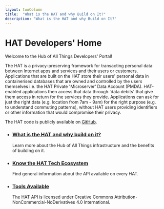 ```yaml
---
layout: twoColumn
title:  "What is the HAT and why Build on It?"
description: "What is the HAT and why Build on It?"
---
```


<h1>HAT Developers' Home</h1>
<p>Welcome to the Hub of All Things Developers' Portal!</p>

<p>The HAT is a privacy-preserving framework for transacting personal data between Internet apps and services and their users or customers. Applications that are built on the HAT store their users' personal data in containerised databases that are owned and controlled by the users themselves i.e. the HAT Private 'Microserver' Data Account (PMDA). HAT-enabled applications then access that data through 'data debits' that give them access in return for the services they provide. Applications can ask for just the right data (e.g. location from 7am - 9am) for the right purpose (e.g. to understand commuting patterns), without HAT users providing identifiers or other information that would compromise their privacy.</p>

<p>The HAT code is publicly available on <a href="http://github.com/Hub-of-all-Things/HAT2.0">GitHub</a>.</p>
<ul class="article-list">
    <li>
        <h3><a href="what_is_hat.html">What is the HAT and why build on it?</a></h3>
        <p>Learn more about the Hub of All Things infrastructure and the benefits of building on it.</p>
    </li>
    <li>
        <h3><a href="1_knowing_ecosystem.html">Know the HAT Tech Ecosystem</a></h3>
        <p>Find general information about the API available on every HAT.</p>
    </li>
    <li>
        <h3><a href="HAT_core.html">Tools Available</a></h3>
        <p>The HAT API is licensed under Creative Commons Attribution-NonCommercial-NoDerivatives 4.0 International.</p>
    </li>
</ul>

